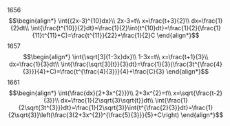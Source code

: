 1656$$\begin{align*}
\int{(2x-3)^{10}dx}\\
2x-3=t\\
x=\frac{t+3}{2}\\
dx=\frac{1}{2}dt\\
\int{\frac{t^{10}}{2}dt}=\frac{1}{2}\int{t^{10}dt}=\frac{1}{2}(\frac{1}{11}t^{11}+C)=\frac{t^{11}}{22}+\frac{1}{2}C
\end{align*}$$
1657$$\begin{align*}
\int{\sqrt[3]{1-3x}dx}\\
1-3x=t\\
x=\frac{t+1}{3}\\
dx=\frac{1}{3}dt\\
\int{\frac{\sqrt[3]{t}}{3}dt}=\frac{1}{3}(\frac{3t^{\frac{4}{3}}}{4}+C)=\frac{t^{\frac{4}{3}}}{4}+\frac{C}{3}
\end{align*}$$
1661$$\begin{align*}
\int{\frac{dx}{2+3x^{2}}}\\
2+3x^{2}=t\\
x=\sqrt{\frac{t-2}{3}}\\
dx=\frac{1}{2\sqrt{3}\sqrt{t}}dt\\
\int{\frac{1}{2\sqrt{3t^{3}}}dt}=\frac{1}{2\sqrt{3}}\int{t^{\frac{2}{3}}dt}=\frac{1}{2\sqrt{3}}\left(\frac{3(2+3x^{2})^{\frac{5}{3}}}{5}+C\right)
\end{align*}$$